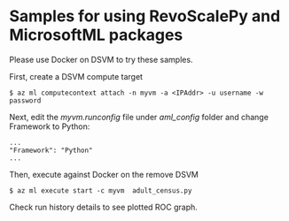 # Samples for using RevoScalePy and MicrosoftML packages

Please use Docker on DSVM to try these samples. 

First, create a DSVM compute target
```
$ az ml computecontext attach -n myvm -a <IPAddr> -u username -w password
```

Next, edit the _myvm.runconfig_ file under _aml_config_ folder and change Framework to Python:
```
...
"Framework": "Python"
...
```
Then, execute against Docker on the remove DSVM 
```
$ az ml execute start -c myvm  adult_census.py
```

Check run history details to see plotted ROC graph.
